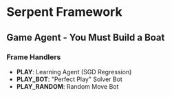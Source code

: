 # Serpent Framework

## Game Agent - You Must Build a Boat

### Frame Handlers

* **PLAY**: Learning Agent (SGD Regression)
* **PLAY_BOT**: "Perfect Play" Solver Bot
* **PLAY_RANDOM**: Random Move Bot